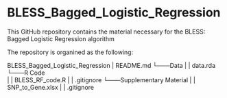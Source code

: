 # BLESS_Bagged_Logistic_Regression

This GitHub repository contains the material necessary for the BLESS: Bagged Logistic Regression algorithm

The repository is organined as the following:

BLESS_Bagged_Logistic_Regression 
|   README.md 
└───Data 
|   |   data.rda 
└───R Code  
|   |   BLESS_RF_code.R 
|   |   .gitignore 
└───Supplementary Material 
|   |   SNP_to_Gene.xlsx 
|   |   .gitignore 
